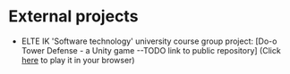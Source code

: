 # External projects

- ELTE IK 'Software technology' university course group project:
[Do-o Tower Defense - a Unity game --TODO link to public repository]
(Click [here](https://szt-ab-2022.szofttech.gitlab-pages.hu/group-01/tree-o/) to play it in your browser)
